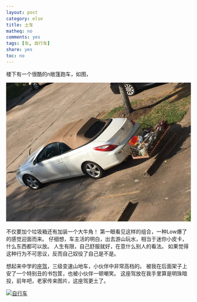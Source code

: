 ```yaml
---
layout: post
category: else
title: 土车
matheq: no
comments: yes
tags: [车, 自行车]
share: yes
toc: no
---
```


楼下有一个很酷的n敞篷跑车，如图，

<a class="fancybox" rel="gallery1" href="https://raw.githubusercontent.com/dustincys/figs/main/car.jpg" title="跑车加装垃圾箱"><img src="https://raw.githubusercontent.com/dustincys/figs/main/car.jpg" alt="跑车加装垃圾箱" /></a>

不仅要加个垃圾箱还有加装一个大牛角！
第一眼看见这样的组合，一种Low爆了的感觉迎面而来。
仔细想，车主活的明白，出去游山玩水，相当于迷你小皮卡，什么东西都可以放。
人生有限，自己舒服就好，在意什么别人的看法。
如果觉得这种行为不可思议，反而自己奴役了自己是不是。

想起来中学的[座驾](https://yanshuo.name/cn/2014/06/cycling/)，三级变速山地车，小伙伴中非常高档的。
被我在后面架子上安了一个特别丑的书包筐，也被小伙伴一顿嘲笑。
这座驾放在我手里算是明珠暗投，前年吧，老家传来图片，这座驾更土了。

<a class="fancybox" rel="gallery1" href="https://raw.githubusercontent.com/dustincys/figs/main/bicycle.jpg" title="自行车"><img src="https://raw.githubusercontent.com/dustincys/figs/main/bicycle.jpg" alt="自行车" /></a>

